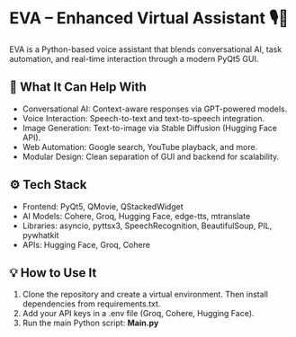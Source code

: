 # EVA – Enhanced Virtual Assistant 🎙🧠

EVA is a Python-based voice assistant that blends conversational AI, task automation, and real-time interaction through a modern PyQt5 GUI.

## 🚀 What It Can Help With

- Conversational AI: Context-aware responses via GPT-powered models.
- Voice Interaction: Speech-to-text and text-to-speech integration.
- Image Generation: Text-to-image via Stable Diffusion (Hugging Face API).
- Web Automation: Google search, YouTube playback, and more.
- Modular Design: Clean separation of GUI and backend for scalability.

## ⚙️ Tech Stack

- Frontend: PyQt5, QMovie, QStackedWidget  
- AI Models: Cohere, Groq, Hugging Face, edge-tts, mtranslate  
- Libraries: asyncio, pyttsx3, SpeechRecognition, BeautifulSoup, PIL, pywhatkit  
- APIs: Hugging Face, Groq, Cohere  

## 💡 How to Use It

1. Clone the repository and create a virtual environment. Then install dependencies from requirements.txt.
2. Add your API keys in a .env file (Groq, Cohere, Hugging Face).
3. Run the main Python script: **Main.py**                                                                     
